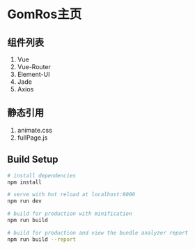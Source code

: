 # GomRos主页


## 组件列表

1. Vue
2. Vue-Router
3. Element-UI
4. Jade
5. Axios

## 静态引用

1. animate.css
2. fullPage.js

## Build Setup

``` bash
# install dependencies
npm install

# serve with hot reload at localhost:8000
npm run dev

# build for production with minification
npm run build

# build for production and view the bundle analyzer report
npm run build --report
```


